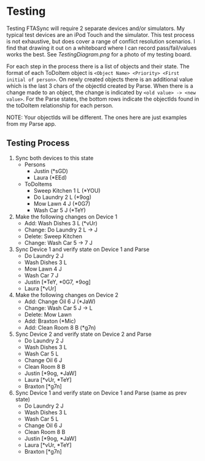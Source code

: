 # Testing

Testing FTASync will require 2 separate devices and/or simulators. My typical test devices are an iPod Touch and the simulator. This test process is not exhaustive, but does cover a range of conflict resolution scenarios. I find that drawing it out on a whiteboard where I can record pass/fail/values works the best. See *TestingDiagram.png* for a photo of my testing board.

For each step in the process there is a list of objects and their state. The format of each ToDoItem object is `<Object Name> <Priority> <First initial of person>`. On newly created objects there is an additional value which is the last 3 chars of the objectId created by Parse. When there is a change made to an object, the change is indicated by `<old value> -> <new value>`. For the Parse states, the bottom rows indicate the objectIds found in the toDoItem relationship for each person.

NOTE: Your objectIds will be different. The ones here are just examples from my Parse app.

## Testing Process

1. Sync both devices to this state
	* Persons
	    * Justin (*sGD)
	    * Laura (*EEd)
	* ToDoItems
	    * Sweep Kitchen 1 L (*YOU)
	    * Do Laundry 2 L (*9og)
	    * Mow Lawn 4 J (*0G7)
	    * Wash Car 5 J (*TeY)
2. Make the following changes on Device 1
    * Add: Wash Dishes 3 L (*vUr)
    * Change: Do Laundry 2 L -> J
    * Delete: Sweep Kitchen
    * Change: Wash Car 5 -> 7 J
3. Sync Device 1 and verify state on Device 1 and Parse
    * Do Laundry 2 J
    * Wash Dishes 3 L
    * Mow Lawn 4 J
    * Wash Car 7 J
    * Justin [*TeY, *0G7, *9og]
    * Laura [*vUr]
4. Make the following changes on Device 2
    * Add: Change Oil 6 J (*JaW)
    * Change: Wash Car 5 J -> L
    * Delete: Mow Lawn
    * Add: Braxton (*Mic)
    * Add: Clean Room 8 B (*g7n)
5. Sync Device 2 and verify state on Device 2 and Parse
    * Do Laundry 2 J
    * Wash Dishes 3 L
    * Wash Car 5 L
    * Change Oil 6 J
    * Clean Room 8 B
    * Justin [*9og, *JaW]
    * Laura [*vUr, *TeY]
    * Braxton [*g7n]
6. Sync Device 1 and verify state on Device 1 and Parse (same as prev state)
    * Do Laundry 2 J
    * Wash Dishes 3 L
    * Wash Car 5 L
    * Change Oil 6 J
    * Clean Room 8 B
    * Justin [*9og, *JaW]
    * Laura [*vUr, *TeY]
    * Braxton [*g7n]